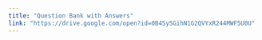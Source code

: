 ```yaml
---
title: "Question Bank with Answers"
link: "https://drive.google.com/open?id=0B4SySGihN1G2QVYxR244MWF5U0U"
---
```

